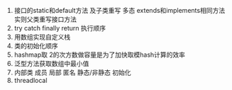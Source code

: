 1. 接口的static和default方法 及子类重写 多态 extends和implements相同方法实则父类重写接口方法
2. try catch finally return 执行顺序
3. 用数组实现自定义栈
4. 类的初始化顺序
5. hashmap取 2的次方数做容量是为了加快取模hash计算的效率
6. 泛型方法获取数组中最小值
7. 内部类 成员 局部 匿名 静态/非静态 初始化
9. threadlocal